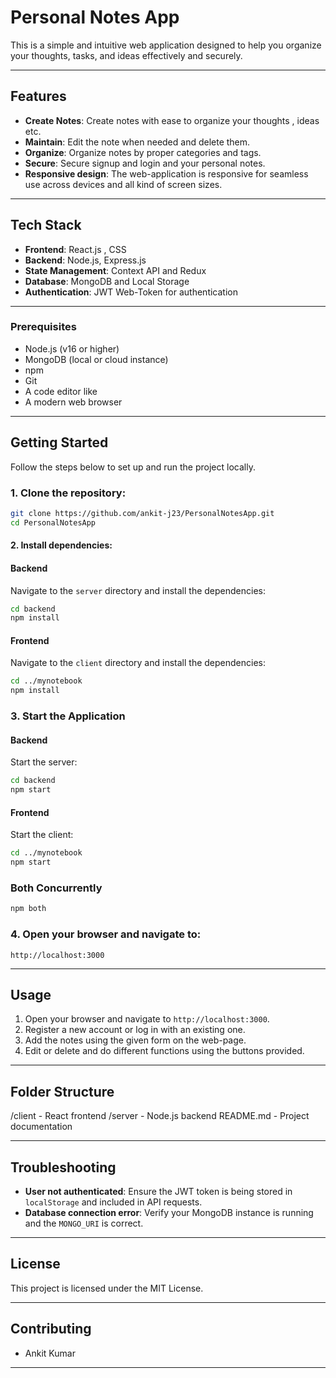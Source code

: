 # Personal Notes App

This is a simple and intuitive web application designed to help you organize your thoughts, tasks, and ideas effectively and securely.

---

## Features

- **Create Notes**: Create notes with ease to organize your thoughts , ideas etc.
- **Maintain**: Edit the note when needed and delete them.
- **Organize**: Organize notes by proper categories and tags.
- **Secure**: Secure signup and login and your personal notes.
- **Responsive design**: The web-application is responsive for seamless use across devices and all kind of screen sizes.

---

## Tech Stack

- **Frontend**: React.js , CSS
- **Backend**: Node.js, Express.js
- **State Management**: Context API and Redux
- **Database**: MongoDB and Local Storage
- **Authentication**: JWT Web-Token for authentication

---

### Prerequisites

- Node.js (v16 or higher)
- MongoDB (local or cloud instance)
- npm
- Git
- A code editor like
- A modern web browser

---

## Getting Started

Follow the steps below to set up and run the project locally.

### 1. Clone the repository:

   ```bash
   git clone https://github.com/ankit-j23/PersonalNotesApp.git
   cd PersonalNotesApp
   ```

#### 2. Install dependencies:

#### Backend

Navigate to the `server` directory and install the dependencies:

```bash
cd backend
npm install
```

#### Frontend
Navigate to the `client` directory and install the dependencies:

```bash
cd ../mynotebook
npm install
```

### 3. Start the Application

#### Backend
Start the server:

```bash
cd backend
npm start
```

#### Frontend
Start the client:

```bash
cd ../mynotebook
npm start
```

### Both Concurrently
```bash
npm both
```

### 4. Open your browser and navigate to:

 ```
 http://localhost:3000
```

---

## Usage

1. Open your browser and navigate to `http://localhost:3000`.
2. Register a new account or log in with an existing one.
3. Add the notes using the given form on the web-page.
4. Edit or delete and do different functions using the buttons provided.

---

## Folder Structure

/client       - React frontend
/server       - Node.js backend
README.md     - Project documentation

---

## Troubleshooting

- **User not authenticated**: Ensure the JWT token is being stored in `localStorage` and included in API requests.
- **Database connection error**: Verify your MongoDB instance is running and the `MONGO_URI` is correct.

---

## License

This project is licensed under the MIT License.

---

## Contributing

- Ankit Kumar

---
